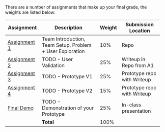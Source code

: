 There are a number of assignments that make up your final grade, the weights are listed below:

| Assignment | Description | Weight | Submission Location |
| --- | --- | --- | --- |
| [Assignment 1](a1.md) | Team Introduction, Team Setup, Problem + User Exploration | 10% | Repo |
| [Assignment 2](#) | TODO - User Validation | 25% | Writeup in Repo from A1 |
| [Assignment 3](#) | TODO - Prototype V1 | 25% | Prototype repo with Writeup |
| [Assignment 4](#) | TODO - Prototype V2 | 15% | Prototype repo with Writeup |
| [Final Demo](#) | TODO - Demonstration of your Prototype | 25% | In-class presentation |
| | **Total** | 100% | |
